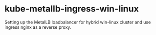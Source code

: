 # kube-metallb-ingress-win-linux
Setting up the MetalLB loadbalancer for hybrid win-linux cluster and use ingress nginx as a reverse proxy.
